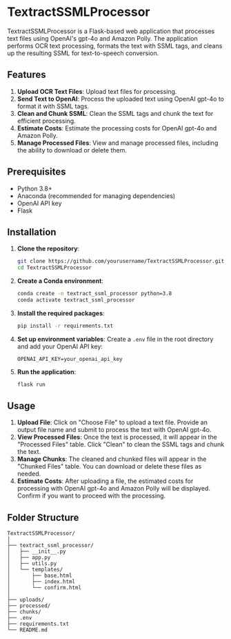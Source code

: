# TextractSSMLProcessor

TextractSSMLProcessor is a Flask-based web application that processes text files using OpenAI's gpt-4o and Amazon Polly. The application performs OCR text processing, formats the text with SSML tags, and cleans up the resulting SSML for text-to-speech conversion.

## Features

1. **Upload OCR Text Files**: Upload text files for processing.
2. **Send Text to OpenAI**: Process the uploaded text using OpenAI gpt-4o to format it with SSML tags.
3. **Clean and Chunk SSML**: Clean the SSML tags and chunk the text for efficient processing.
4. **Estimate Costs**: Estimate the processing costs for OpenAI gpt-4o and Amazon Polly.
5. **Manage Processed Files**: View and manage processed files, including the ability to download or delete them.

## Prerequisites

- Python 3.8+
- Anaconda (recommended for managing dependencies)
- OpenAI API key
- Flask

## Installation

1. **Clone the repository**:
    ```bash
    git clone https://github.com/yourusername/TextractSSMLProcessor.git
    cd TextractSSMLProcessor
    ```

2. **Create a Conda environment**:
    ```bash
    conda create -n textract_ssml_processor python=3.8
    conda activate textract_ssml_processor
    ```

3. **Install the required packages**:
    ```bash
    pip install -r requirements.txt
    ```

4. **Set up environment variables**:
    Create a `.env` file in the root directory and add your OpenAI API key:
    ```env
    OPENAI_API_KEY=your_openai_api_key
    ```

5. **Run the application**:
    ```bash
    flask run
    ```

## Usage

1. **Upload File**: Click on "Choose File" to upload a text file. Provide an output file name and submit to process the text with OpenAI gpt-4o.
2. **View Processed Files**: Once the text is processed, it will appear in the "Processed Files" table. Click "Clean" to clean the SSML tags and chunk the text.
3. **Manage Chunks**: The cleaned and chunked files will appear in the "Chunked Files" table. You can download or delete these files as needed.
4. **Estimate Costs**: After uploading a file, the estimated costs for processing with OpenAI gpt-4o and Amazon Polly will be displayed. Confirm if you want to proceed with the processing.

## Folder Structure

```plaintext
TextractSSMLProcessor/
│
├── textract_ssml_processor/
│   ├── __init__.py
│   ├── app.py
│   ├── utils.py
│   └── templates/
│       ├── base.html
│       ├── index.html
│       └── confirm.html
│
├── uploads/
├── processed/
├── chunks/
├── .env
├── requirements.txt
└── README.md
